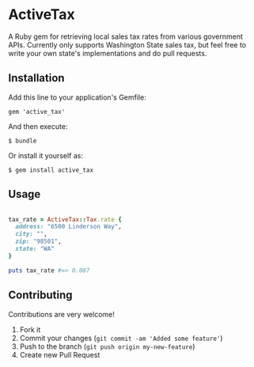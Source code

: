 # ActiveTax

A Ruby gem for retrieving local sales tax rates from various government APIs. Currently
only supports Washington State sales tax, but feel free to write your own state's implementations
and do pull requests.

## Installation

Add this line to your application's Gemfile:

    gem 'active_tax'

And then execute:

    $ bundle

Or install it yourself as:

    $ gem install active_tax

## Usage

```ruby

tax_rate = ActiveTax::Tax.rate {
  address: "6500 Linderson Way",
  city: "",
  zip: "98501",
  state: "WA"
}

puts tax_rate #=> 0.087
```

## Contributing

Contributions are very welcome!

1. Fork it
2. Commit your changes (`git commit -am 'Added some feature'`)
3. Push to the branch (`git push origin my-new-feature`)
4. Create new Pull Request
